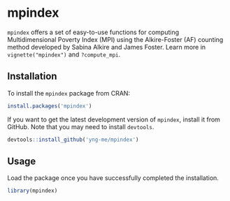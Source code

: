 # mpindex

`mpindex` offers a set of easy-to-use functions for computing Multidimensional Poverty Index (MPI) using the Alkire-Foster (AF) counting method developed by Sabina Alkire and James Foster. Learn more in `vignette("mpindex")` and `?compute_mpi`.

## Installation

To install the `mpindex` package from CRAN:

```r
install.packages('mpindex')
```

If you want to get the latest development version of `mpindex`, install it from GitHub. Note that you may need to install `devtools`.

```r
devtools::install_github('yng-me/mpindex')
```
## Usage

Load the package once you have successfully completed the installation.

```r
library(mpindex)
```
